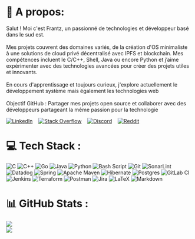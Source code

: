 # 👋 A propos: 
<!-- <h1 style="display: flex; flex-direction: row; justify-content: space-between; align-items: center;" >👋 A propos:
  <div>
    <a href="https://linkedin.com/in/frantzdarbon">
      <img src="https://cdn-icons-png.flaticon.com/32/2111/2111499.png" alt="LinkedIn" width="24">
    </a>
    <a href="https://stackoverflow.com/users/...">
      <img src="https://cdn-icons-png.flaticon.com/32/2111/2111628.png" alt="Stack Overflow" width="24">
    </a>
    <a href="https://discord.gg/...">
      <img src="https://cdn-icons-png.flaticon.com/32/2111/2111370.png" alt="Discord" width="24">
    </a>
    <a href="https://reddit.com/u/...">
      <img src="https://cdn-icons-png.flaticon.com/32/2111/2111589.png" alt="Reddit" width="24">
    </a>
  </div>
</h1> -->

Salut ! Moi c'est Frantz, un passionné de technologies et développeur basé dans le sud est.<br><br>Mes projets couvrent des domaines variés, de la création d'OS minimaliste à une solutions de cloud privé décentralisé avec IPFS et blockchain. Mes compétences incluent le C/C++, Shell, Java ou encore Python et j’aime expérimenter avec des technologies avancées pour créer des projets utiles et innovants.<br><br>En cours d'apprentissage et toujours curieux, j'explore actuellement le développement système mais également les technologies web<br><br>Objectif GitHub : Partager mes projets open source et collaborer avec des développeurs partageant la même passion pour la technologie

[![LinkedIn](https://cdn-icons-png.flaticon.com/32/2111/2111499.png)](https://linkedin.com/in/frantzdarbon)&nbsp;&nbsp;&nbsp;&nbsp;[![Stack Overflow](https://cdn-icons-png.flaticon.com/32/2111/2111628.png)](https://stackoverflow.com/users/17091414/frantz-darbon)&nbsp;&nbsp;&nbsp;&nbsp;[![Discord](https://cdn-icons-png.flaticon.com/32/2111/2111370.png)](https://discord.gg/noxerinno)&nbsp;&nbsp;&nbsp;&nbsp;[![Reddit](https://cdn-icons-png.flaticon.com/32/2111/2111589.png)](https://reddit.com/user/Noxerinno)
<!-- ## 🌐 Socials: [![Discord](https://img.shields.io/badge/Discord-%237289DA.svg?logo=discord&logoColor=white)](https://discord.gg/noxerinno) [![LinkedIn](https://img.shields.io/badge/LinkedIn-%230077B5.svg?logo=linkedin&logoColor=white)](https://linkedin.com/in/frantzdarbon) [![Reddit](https://img.shields.io/badge/Reddit-%23FF4500.svg?logo=Reddit&logoColor=white)](https://reddit.com/user/Noxerinno) [![Stack Overflow](https://img.shields.io/badge/-Stackoverflow-FE7A16?logo=stack-overflow&logoColor=white)](https://stackoverflow.com/users/17091414/frantz-darbon) -->

# 💻 Tech Stack :
![C](https://img.shields.io/badge/c-%2300599C.svg?style=for-the-badge&logo=c&logoColor=white) ![C++](https://img.shields.io/badge/c++-%2300599C.svg?style=for-the-badge&logo=c%2B%2B&logoColor=white) ![Go](https://img.shields.io/badge/go-%2300ADD8.svg?style=for-the-badge&logo=go&logoColor=white) ![Java](https://img.shields.io/badge/java-%23ED8B00.svg?style=for-the-badge&logo=openjdk&logoColor=white) ![Python](https://img.shields.io/badge/python-3670A0?style=for-the-badge&logo=python&logoColor=ffdd54) ![Bash Script](https://img.shields.io/badge/bash_script-%23121011.svg?style=for-the-badge&logo=gnu-bash&logoColor=white) ![Git](https://img.shields.io/badge/git-%23F05033.svg?style=for-the-badge&logo=git&logoColor=white) ![SonarLint](https://img.shields.io/badge/SonarLint-CB2029?style=for-the-badge&logo=SONARLINT&logoColor=white) ![Datadog](https://img.shields.io/badge/datadog-%23632CA6.svg?style=for-the-badge&logo=datadog&logoColor=white) ![Spring](https://img.shields.io/badge/spring-%236DB33F.svg?style=for-the-badge&logo=spring&logoColor=white) ![Apache Maven](https://img.shields.io/badge/Apache%20Maven-C71A36?style=for-the-badge&logo=Apache%20Maven&logoColor=white) ![Hibernate](https://img.shields.io/badge/Hibernate-59666C?style=for-the-badge&logo=Hibernate&logoColor=white) ![Postgres](https://img.shields.io/badge/postgres-%23316192.svg?style=for-the-badge&logo=postgresql&logoColor=white) ![GitLab CI](https://img.shields.io/badge/gitlab%20CI-%23181717.svg?style=for-the-badge&logo=gitlab&logoColor=white) ![Jenkins](https://img.shields.io/badge/jenkins-%232C5263.svg?style=for-the-badge&logo=jenkins&logoColor=white) ![Terraform](https://img.shields.io/badge/terraform-%235835CC.svg?style=for-the-badge&logo=terraform&logoColor=white) ![Postman](https://img.shields.io/badge/Postman-FF6C37?style=for-the-badge&logo=postman&logoColor=white) ![Jira](https://img.shields.io/badge/jira-%230A0FFF.svg?style=for-the-badge&logo=jira&logoColor=white) ![LaTeX](https://img.shields.io/badge/latex-%23008080.svg?style=for-the-badge&logo=latex&logoColor=white) ![Markdown](https://img.shields.io/badge/markdown-%23000000.svg?style=for-the-badge&logo=markdown&logoColor=white) <!--  ![Swagger](https://img.shields.io/badge/-Swagger-%23Clojure?style=for-the-badge&logo=swagger&logoColor=white) ![Apache Tomcat](https://img.shields.io/badge/apache%20tomcat-%23F8DC75.svg?style=for-the-badge&logo=apache-tomcat&logoColor=black) ![Confluence](https://img.shields.io/badge/confluence-%23172BF4.svg?style=for-the-badge&logo=confluence&logoColor=white) ![Kubernetes](https://img.shields.io/badge/kubernetes-%23326ce5.svg?style=for-the-badge&logo=kubernetes&logoColor=white) -->

# 📊 GitHub Stats :
<!-- ![](https://github-readme-stats.vercel.app/api?username=Noxerinno&theme=dark&hide_border=false&include_all_commits=true&count_private=true)<br/> -->
![](https://github-readme-streak-stats.herokuapp.com/?user=Noxerinno&theme=dark&hide_border=false)<br/>
![](https://github-readme-stats.vercel.app/api/top-langs/?username=Noxerinno&exclude_repo=vv-mk0,noxerinno,dotfiles&theme=dark&hide_border=false&include_all_commits=true&count_private=true&layout=compact)

<!-- ### ✍️ Random Dev Quote
![](https://quotes-github-readme.vercel.app/api?type=horizontal&theme=radical) -->

<!-- Proudly created with GPRM ( https://gprm.itsvg.in ) -->

